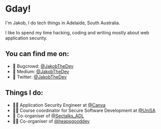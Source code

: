 # Gday!
I'm Jakob, I do tech things in Adelaide, South Australia.

I like to spend my time hacking, coding and writing mostly about web application security.

## You can find me on:
- 🐛 Bugcrowd: [@JakobTheDev](https://bugcrowd.com/JakobTheDev)
- 📝 Medium: [@JakobTheDev](https://medium.com/@JakobTheDev)
- 🐤 Twitter: [@JakobTheDev](https://twitter.com/JakobTheDev)

## Things I do:
- 🧑‍💼 Application Security Engineer at [@Canva](https://twitter.com/Canva)
- 👨‍🏫 Course coordinator for Secure Software Development at [@UniSA](https://twitter.com/UniversitySA)
- 🔐 Co-organiser of [@Sectalks_ADL](https://twitter.com/sectalks_ADL)
- 👨‍💻 Co-organiser of [@heapsgooddev](https://twitter.com/heapsgooddev)
